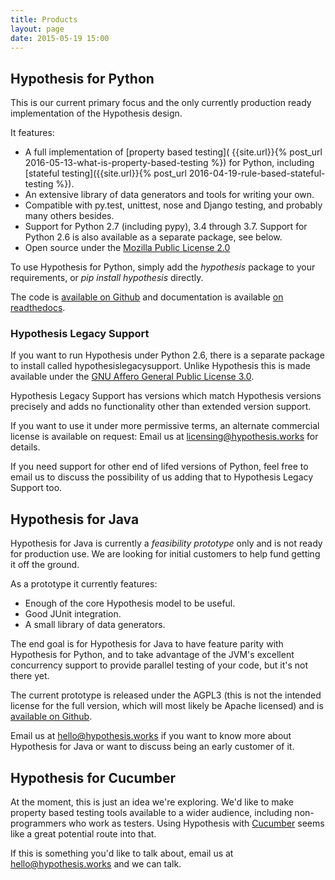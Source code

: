 ```yaml
---
title: Products
layout: page
date: 2015-05-19 15:00
---
```


## Hypothesis for Python

This is our current primary focus and the only currently production ready
implementation of the Hypothesis design.

It features:

* A full implementation of [property based testing](
  {{site.url}}{% post_url  2016-05-13-what-is-property-based-testing %}) for
  Python, including [stateful testing]({{site.url}}{% post_url  2016-04-19-rule-based-stateful-testing %}).
* An extensive library of data generators and tools for writing your own.
* Compatible with py.test, unittest, nose and Django testing, and probably many
  others besides.
* Support for Python 2.7 (including pypy), 3.4 through 3.7. Support for Python 2.6
  is also available as a separate package, see below.
* Open source under the [Mozilla Public License 2.0](https://www.mozilla.org/en-US/MPL/2.0/)

To use Hypothesis for Python, simply add the *hypothesis* package to your requirements,
or *pip install hypothesis* directly.

The code is [available on Github](https://github.com/HypothesisWorks/hypothesis-python)
and documentation is available [on readthedocs](https://hypothesis.readthedocs.io/).

### Hypothesis Legacy Support

If you want to run Hypothesis under Python 2.6, there is a separate
package to install called hypothesislegacysupport. Unlike Hypothesis this is made
available under the [GNU Affero General Public License 3.0](https://www.gnu.org/licenses/agpl-3.0.en.html).

Hypothesis Legacy Support has versions which match Hypothesis versions precisely
and adds no functionality other than extended version support.

If you want to use it under more permissive terms, an alternate commercial license
is available on request: Email us at [licensing@hypothesis.works](mailto:licensing@hypothesis.works)
for details.

If you need support for other end of lifed versions of Python, feel free to email
us to discuss the possibility of us adding that to Hypothesis Legacy Support too.

## Hypothesis for Java

Hypothesis for Java is currently a *feasibility prototype* only and is not ready
for production use. We are looking for initial customers to help fund getting it
off the ground.

As a prototype it currently features:

* Enough of the core Hypothesis model to be useful.
* Good JUnit integration.
* A small library of data generators.

The end goal is for Hypothesis for Java to have feature parity with Hypothesis
for Python, and to take advantage of the JVM's excellent concurrency support
to provide parallel testing of your code, but it's not there yet.

The current prototype is released under the AGPL3 (this is not the intended
license for the full version, which will most likely be Apache licensed) and
is [available on Github](https://github.com/HypothesisWorks/hypothesis-java).

Email us at [hello@hypothesis.works](mailto:hello@hypothesis.works) if you want
to know more about Hypothesis for Java or want to discuss being an early customer
of it.

## Hypothesis for Cucumber

At the moment, this is just an idea we're exploring. We'd like to make property
based testing tools available to a wider audience, including non-programmers who
work as testers. Using Hypothesis with [Cucumber](http://cucumber.io/) seems
like a great potential route into that.

If this is something you'd like to talk about, email us at
[hello@hypothesis.works](mailto:hello@hypothesis.works) and we can talk.
